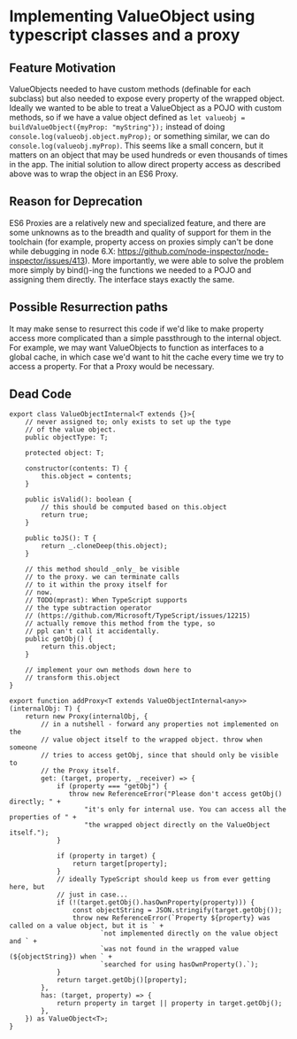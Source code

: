 # Implementing ValueObject using typescript classes and a proxy
## Feature Motivation
ValueObjects needed to have custom methods (definable for each subclass) 
but also needed to expose every property of the wrapped object. Ideally we 
wanted to be able to treat a ValueObject as a POJO with custom methods, 
so if we have a value object defined as `let valueobj = buildValueObject({myProp: "myString"});`
instead of doing `console.log(valueobj.object.myProp);`
or something similar, we can do `console.log(valueobj.myProp)`. This seems like a 
small concern, but it matters on an object that may be used hundreds or even thousands 
of times in the app. The initial solution to allow direct property access as described 
above was to wrap the object in an ES6 Proxy.

## Reason for Deprecation
ES6 Proxies are a relatively new and specialized feature, and there are some unknowns 
as to the breadth and quality of support for them in the toolchain (for example, property 
access on proxies simply can't be done while debugging in node 6.X: 
https://github.com/node-inspector/node-inspector/issues/413). More importantly, we were 
able to solve the problem more simply by bind()-ing the functions we needed to a POJO 
and assigning them directly. The interface stays exactly the same.

## Possible Resurrection paths
It may make sense to resurrect this code if we'd like to make property access more 
complicated than a simple passthrough to the internal object. For example, we may want 
ValueObjects to function as interfaces to a global cache, in which case we'd want 
to hit the cache every time we try to access a property. For that a Proxy would be 
necessary.

## Dead Code
```
export class ValueObjectInternal<T extends {}>{
    // never assigned to; only exists to set up the type
    // of the value object.
    public objectType: T;

    protected object: T;

    constructor(contents: T) {
        this.object = contents;
    }

    public isValid(): boolean {
        // this should be computed based on this.object
        return true;
    }

    public toJS(): T {
        return _.cloneDeep(this.object);
    }

    // this method should _only_ be visible
    // to the proxy. we can terminate calls
    // to it within the proxy itself for
    // now.
    // TODO(mprast): When TypeScript supports
    // the type subtraction operator
    // (https://github.com/Microsoft/TypeScript/issues/12215)
    // actually remove this method from the type, so
    // ppl can't call it accidentally.
    public getObj() {
        return this.object;
    }

    // implement your own methods down here to
    // transform this.object
}

export function addProxy<T extends ValueObjectInternal<any>>(internalObj: T) {
    return new Proxy(internalObj, {
        // in a nutshell - forward any properties not implemented on the
        // value object itself to the wrapped object. throw when someone
        // tries to access getObj, since that should only be visible to
        // the Proxy itself.
        get: (target, property, _receiver) => {
            if (property === "getObj") {
               throw new ReferenceError("Please don't access getObj() directly; " +
                   "it's only for internal use. You can access all the properties of " +
                   "the wrapped object directly on the ValueObject itself.");
            }

            if (property in target) {
                return target[property];
            }
            // ideally TypeScript should keep us from ever getting here, but
            // just in case...
            if (!(target.getObj().hasOwnProperty(property))) {
                const objectString = JSON.stringify(target.getObj());
                throw new ReferenceError(`Property ${property} was called on a value object, but it is ` +
                       `not implemented directly on the value object and ` +
                       `was not found in the wrapped value (${objectString}) when ` +
                       `searched for using hasOwnProperty().`);
            }
            return target.getObj()[property];
        },
        has: (target, property) => {
            return property in target || property in target.getObj();
        },
    }) as ValueObject<T>;
}
```
